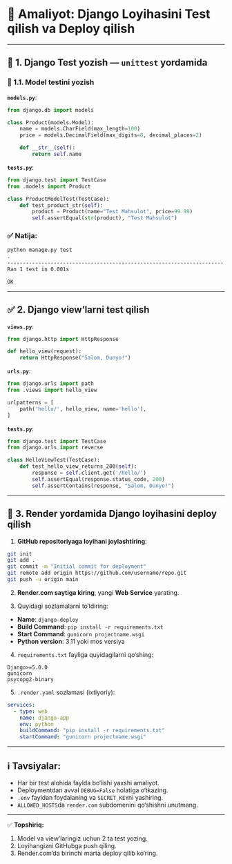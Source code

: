 # 🧪 Amaliyot: Django Loyihasini Test qilish va Deploy qilish

---

## 📁 1. Django Test yozish — `unittest` yordamida

### 🧪 1.1. Model testini yozish

**`models.py`**:

```python
from django.db import models

class Product(models.Model):
    name = models.CharField(max_length=100)
    price = models.DecimalField(max_digits=8, decimal_places=2)

    def __str__(self):
        return self.name
```

**`tests.py`**:

```python
from django.test import TestCase
from .models import Product

class ProductModelTest(TestCase):
    def test_product_str(self):
        product = Product(name="Test Mahsulot", price=99.99)
        self.assertEqual(str(product), "Test Mahsulot")
```

### ✅ Natija:

```bash
python manage.py test
.
----------------------------------------------------------------------
Ran 1 test in 0.001s

OK
```

---

## ✅ 2. Django view’larni test qilish

**`views.py`**:

```python
from django.http import HttpResponse

def hello_view(request):
    return HttpResponse("Salom, Dunyo!")
```

**`urls.py`**:

```python
from django.urls import path
from .views import hello_view

urlpatterns = [
    path('hello/', hello_view, name='hello'),
]
```

**`tests.py`**:

```python
from django.test import TestCase
from django.urls import reverse

class HelloViewTest(TestCase):
    def test_hello_view_returns_200(self):
        response = self.client.get('/hello/')
        self.assertEqual(response.status_code, 200)
        self.assertContains(response, "Salom, Dunyo!")
```

---

## 🚀 3. Render yordamida Django loyihasini deploy qilish

1. **GitHub repositoriyaga loyihani joylashtiring**:

```bash
git init
git add .
git commit -m "Initial commit for deployment"
git remote add origin https://github.com/username/repo.git
git push -u origin main
```

2. **Render.com saytiga kiring**, yangi **Web Service** yarating.

3. Quyidagi sozlamalarni to‘ldiring:

- **Name**: `django-deploy`
- **Build Command**: `pip install -r requirements.txt`
- **Start Command**: `gunicorn projectname.wsgi`
- **Python version**: 3.11 yoki mos versiya

4. `requirements.txt` fayliga quyidagilarni qo‘shing:

```
Django>=5.0.0
gunicorn
psycopg2-binary
```

5. `.render.yaml` sozlamasi (ixtiyoriy):

```yaml
services:
  - type: web
    name: django-app
    env: python
    buildCommand: "pip install -r requirements.txt"
    startCommand: "gunicorn projectname.wsgi"
```

---

## ℹ️ Tavsiyalar:

- Har bir test alohida faylda bo‘lishi yaxshi amaliyot.
- Deploymentdan avval `DEBUG=False` holatiga o‘tkazing.
- `.env` fayldan foydalaning va `SECRET_KEY`ni yashiring.
- `ALLOWED_HOSTS`da `render.com` subdomenini qo‘shishni unutmang.

---

✅ **Topshiriq:**

1. Model va view’laringiz uchun 2 ta test yozing.
2. Loyihangizni GitHubga push qiling.
3. Render.com’da birinchi marta deploy qilib ko‘ring.

